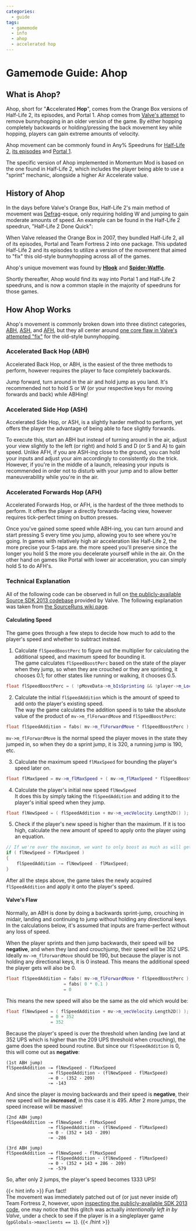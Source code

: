 ```yaml
---
categories:
  - guide
tags:
  - gamemode
  - info
  - ahop
  - accelerated hop
---
```


# Gamemode Guide: Ahop

## What is Ahop?

Ahop, short for "**A**ccelerated **Hop**", comes from the Orange Box versions of Half-Life 2, its episodes, and Portal 1. Ahop comes from [Valve's attempt](#technical-explanation) to remove bunnyhopping in an older version of the game. By either hopping completely backwards or holding/pressing the back movement key while hopping, players can gain extreme amounts of velocity.

Ahop movement can be commonly found in Any% Speedruns for [Half-Life 2](https://www.youtube.com/watch?v=NV-AWxqYAgc), [its episodes](https://www.youtube.com/watch?v=pSe8RMcQHeY) and [Portal 1](https://www.youtube.com/watch?v=mC47O6mKHJY).

The specific version of Ahop implemented in Momentum Mod is based on the one found in Half-Life 2, which includes the player being able to use a "sprint" mechanic, alongside a higher Air Accelerate value.

## History of Ahop

In the days before Valve's Orange Box, Half-Life 2's main method of movement was [Defrag](/guide/gamemode-defrag)-esque, only requiring holding W and jumping to gain moderate amounts of speed. An example can be found in the Half-Life 2 speedrun, "Half-Life 2 Done Quick":

When Valve released the Orange Box in 2007, they bundled Half-Life 2, all of its episodes, Portal and Team Fortress 2 into one package. This updated Half-Life 2 and its episodes to utilize a version of the movement that aimed to "fix" this old-style bunnyhopping across all of the games.

Ahop's unique movement was found by [**Hlook**](https://forums.sourceruns.org/t/episode-2-glitch/1618/7) and [**Spider-Waffle**](https://forum.speeddemosarchive.com/post/portal_source13.html#portal_source13).

Shortly thereafter, Ahop would find its way into Portal 1 and Half-Life 2 speedruns, and is now a common staple in the majority of speedruns for those games.

## How Ahop Works

Ahop's movement is commonly broken down into three distinct categories, [ABH](#accelerated-back-hop-abh), [ASH](#accelerated-side-hop-ash), and [AFH](#accelerated-forwards-hop-afh), but they all center around [one core flaw in Valve's attempted "fix"](#technical-explanation) for the old-style bunnyhopping.

### Accelerated Back Hop (ABH)

Accelerated Back Hop, or ABH, is the easiest of the three methods to perform, however requires the player to face completely backwards.

Jump forward, turn around in the air and hold jump as you land. It's recommended not to hold S or W (or your respective keys for moving forwards and back) while ABHing!

### Accelerated Side Hop (ASH)

Accelerated Side Hop, or ASH, is a slightly harder method to perform, yet offers the player the advantage of being able to face slightly forwards.

To execute this, start an ABH but instead of turning around in the air, adjust your view slightly to the left (or right) and hold S and D (or S and A) to gain speed. Unlike AFH, if you are ASH-ing close to the ground, you can hold your inputs and adjust your aim accordingly to consistently do the trick. However, if you're in the middle of a launch, releasing your inputs is recommended in order not to disturb with your jump and to allow better maneuverability while you're in the air.

### Accelerated Forwards Hop (AFH)

Accelerated Forwards Hop, or AFH, is the hardest of the three methods to perform. It offers the player a directly forwards-facing view, however requires tick-perfect timing on button presses.

Once you've gained some speed while ABH-ing, you can turn around and start pressing S every time you jump, allowing you to see where you're going. In games with relatively high air acceleration like Half-Life 2, the more precise your S-taps are. the more speed you'll preserve since the longer you hold S the more you decelerate yourself while in the air. On the other hand on games like Portal with lower air acceleration, you can simply hold S to do AFH's.

### Technical Explanation

All of the following code can be observed in full on [the publicly-available Source SDK 2013 codebase](https://github.com/ValveSoftware/source-sdk-2013/blob/master/sp/src/game/shared/gamemovement.cpp#L2469) provided by Valve. The following explanation was taken from [the SourceRuns wiki page](https://wiki.sourceruns.org/wiki/Accelerated_Back_Hopping).

#### Calculating Speed

The game goes through a few steps to decide how much to add to the player's speed and whether to subtract instead.

1. Calculate `flSpeedBoostPerc` to figure out the multiplier for calculating the additional speed, and maximum speed for bounding it.  
   The game calculates `flSpeedBoostPerc` based on the state of the player when they jump, so when they are crouched or they are sprinting, it chooses 0.1; for other states like running or walking, it chooses 0.5.

```cpp
float flSpeedBoostPerc = ( !pMoveData->m_bIsSprinting && !player->m_Local.m_bDucked ) ? 0.5f : 0.1f;
```

2. Calculate the initial `flSpeedAddition` which is the amount of speed to add onto the player's existing speed.  
   The way the game calculates the addition speed is to take the absolute value of the product of `mv->m_flForwardMove` and `flSpeedBoostPerc`:

```cpp
float flSpeedAddition = fabs( mv->m_flForwardMove * flSpeedBoostPerc );
```

`mv->m_flForwardMove` is the normal speed the player moves in the state they jumped in, so when they do a sprint jump, it is 320, a running jump is 190, etc.

3. Calculate the maximum speed `flMaxSpeed` for bounding the player's speed later on.

```cpp
float flMaxSpeed = mv->m_flMaxSpeed + ( mv->m_flMaxSpeed * flSpeedBoostPerc );
```

4. Calculate the player's initial new speed `flNewSpeed`  
   It does this by simply taking the `flSpeedAddition` and adding it to the player's initial speed when they jump.

```cpp
float flNewSpeed = ( flSpeedAddition + mv->m_vecVelocity.Length2D() );
```

5. Check if the player's new speed is higher than the maximum. If it is too high, calculate the new amount of speed to apply onto the player using an equation.

```cpp
// If we're over the maximum, we want to only boost as much as will get us to the goal speed
if ( flNewSpeed > flMaxSpeed )
{
    flSpeedAddition -= flNewSpeed - flMaxSpeed;
}
```

After all the steps above, the game takes the newly acquired `flSpeedAddition` and apply it onto the player's speed.

#### Valve's Flaw

Normally, an ABH is done by doing a backwards sprint-jump, crouching in midair, landing and continuing to jump without holding any directional keys. In the calculations below, it's assumed that inputs are frame-perfect without any loss of speed.

When the player sprints and then jump backwards, their speed will be **negative**, and when they land and crouchjump, their speed will be 352 UPS. Ideally `mv->m_flForwardMove` should be 190, but because the player is not holding any directional keys, it is 0 instead. This means the additional speed the player gets will also be 0.

```cpp
float flSpeedAddition = fabs( mv->m_flForwardMove * flSpeedBoostPerc );
                      = fabs( 0 * 0.1 )
                      = 0
```

This means the new speed will also be the same as the old which would be:

```cpp
float flNewSpeed = ( flSpeedAddition + mv->m_vecVelocity.Length2D() );
                 = 0 + 352
                 = 352
```

Because the player's speed is over the threshold when landing (we land at 352 UPS which is higher than the 209 UPS threshold when crouching), the game does the speed bound routine. But since our `flSpeedAddition` is 0, this will come out as **negative**:

```
(1st ABH jump)
flSpeedAddition -= flNewSpeed - flMaxSpeed
                -= flSpeedAddition - (flNewSpeed - flMaxSpeed)
                -= 0 - (352 - 209)
                -= -143
```

And since the player is moving backwards and their speed is **negative**, their new speed will be **_increased_**, in this case it is 495. After 2 more jumps, the speed increase will be massive!

```
(2nd ABH jump)
flSpeedAddition -= flNewSpeed - flMaxSpeed
                -= flSpeedAddition - (flNewSpeed - flMaxSpeed)
                -= 0 - (352 + 143 - 209)
                -= -286

(3rd ABH jump)
flSpeedAddition -= flNewSpeed - flMaxSpeed
                -= flSpeedAddition - (flNewSpeed - flMaxSpeed)
                -= 0 - (352 + 143 + 286 - 209)
                -= -579

```

So, after only 2 jumps, the player's speed becomes 1333 UPS!

{{< hint info >}}
Fun fact!  
The movement was immediately patched out of (or just never inside of) Team Fortress 2, however, upon [inspecting the publicly-available SDK 2013 code](https://github.com/ValveSoftware/source-sdk-2013/blob/master/sp/src/game/shared/gamemovement.cpp#L2469), one may notice that this glitch was actually _intentionally left in by Valve_, under a check to see if the player is in a singleplayer game (`gpGlobals->maxclients == 1`).
{{< /hint >}}
